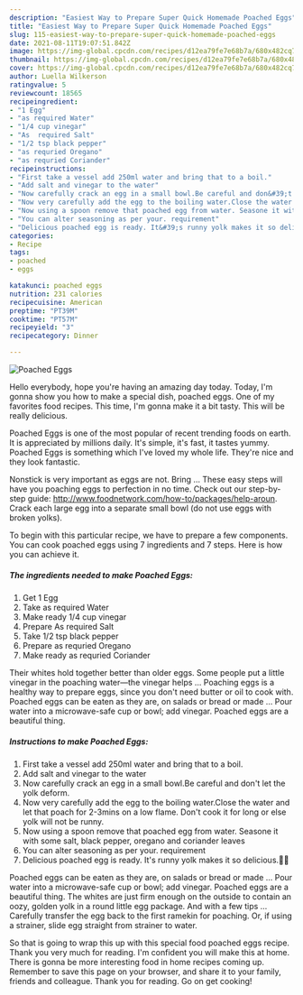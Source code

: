 ```yaml
---
description: "Easiest Way to Prepare Super Quick Homemade Poached Eggs"
title: "Easiest Way to Prepare Super Quick Homemade Poached Eggs"
slug: 115-easiest-way-to-prepare-super-quick-homemade-poached-eggs
date: 2021-08-11T19:07:51.842Z
image: https://img-global.cpcdn.com/recipes/d12ea79fe7e68b7a/680x482cq70/poached-eggs-recipe-main-photo.jpg
thumbnail: https://img-global.cpcdn.com/recipes/d12ea79fe7e68b7a/680x482cq70/poached-eggs-recipe-main-photo.jpg
cover: https://img-global.cpcdn.com/recipes/d12ea79fe7e68b7a/680x482cq70/poached-eggs-recipe-main-photo.jpg
author: Luella Wilkerson
ratingvalue: 5
reviewcount: 18565
recipeingredient:
- "1 Egg"
- "as required Water"
- "1/4 cup vinegar"
- "As  required Salt"
- "1/2 tsp black pepper"
- "as requried Oregano"
- "as requried Coriander"
recipeinstructions:
- "First take a vessel add 250ml water and bring that to a boil."
- "Add salt and vinegar to the water"
- "Now carefully crack an egg in a small bowl.Be careful and don&#39;t let the yolk deform."
- "Now very carefully add the egg to the boiling water.Close the water and let that poach for 2-3mins on a low flame. Don&#39;t cook it for long or else yolk will not be runny."
- "Now using a spoon remove that poached egg from water. Seasone it with some salt, black pepper, oregano and coriander leaves"
- "You can alter seasoning as per your. requirement"
- "Delicious poached egg is ready. It&#39;s runny yolk makes it so delicious.🤤🤤"
categories:
- Recipe
tags:
- poached
- eggs

katakunci: poached eggs 
nutrition: 231 calories
recipecuisine: American
preptime: "PT39M"
cooktime: "PT57M"
recipeyield: "3"
recipecategory: Dinner

---
```



![Poached Eggs](https://img-global.cpcdn.com/recipes/d12ea79fe7e68b7a/680x482cq70/poached-eggs-recipe-main-photo.jpg)

Hello everybody, hope you're having an amazing day today. Today, I'm gonna show you how to make a special dish, poached eggs. One of my favorites food recipes. This time, I'm gonna make it a bit tasty. This will be really delicious.

Poached Eggs is one of the most popular of recent trending foods on earth. It is appreciated by millions daily. It's simple, it's fast, it tastes yummy. Poached Eggs is something which I've loved my whole life. They're nice and they look fantastic.

Nonstick is very important as eggs are not. Bring … These easy steps will have you poaching eggs to perfection in no time. Check out our step-by-step guide: http://www.foodnetwork.com/how-to/packages/help-aroun. Crack each large egg into a separate small bowl (do not use eggs with broken yolks).


To begin with this particular recipe, we have to prepare a few components. You can cook poached eggs using 7 ingredients and 7 steps. Here is how you can achieve it.

<!--inarticleads1-->

##### The ingredients needed to make Poached Eggs:

1. Get 1 Egg
1. Take as required Water
1. Make ready 1/4 cup vinegar
1. Prepare As  required Salt
1. Take 1/2 tsp black pepper
1. Prepare as requried Oregano
1. Make ready as requried Coriander


Their whites hold together better than older eggs. Some people put a little vinegar in the poaching water—the vinegar helps … Poaching eggs is a healthy way to prepare eggs, since you don&#39;t need butter or oil to cook with. Poached eggs can be eaten as they are, on salads or bread or made … Pour water into a microwave-safe cup or bowl; add vinegar. Poached eggs are a beautiful thing. 

<!--inarticleads2-->

##### Instructions to make Poached Eggs:

1. First take a vessel add 250ml water and bring that to a boil.
1. Add salt and vinegar to the water
1. Now carefully crack an egg in a small bowl.Be careful and don&#39;t let the yolk deform.
1. Now very carefully add the egg to the boiling water.Close the water and let that poach for 2-3mins on a low flame. Don&#39;t cook it for long or else yolk will not be runny.
1. Now using a spoon remove that poached egg from water. Seasone it with some salt, black pepper, oregano and coriander leaves
1. You can alter seasoning as per your. requirement
1. Delicious poached egg is ready. It&#39;s runny yolk makes it so delicious.🤤🤤


Poached eggs can be eaten as they are, on salads or bread or made … Pour water into a microwave-safe cup or bowl; add vinegar. Poached eggs are a beautiful thing. The whites are just firm enough on the outside to contain an oozy, golden yolk in a round little egg package. And with a few tips … Carefully transfer the egg back to the first ramekin for poaching. Or, if using a strainer, slide egg straight from strainer to water. 

So that is going to wrap this up with this special food poached eggs recipe. Thank you very much for reading. I'm confident you will make this at home. There is gonna be more interesting food in home recipes coming up. Remember to save this page on your browser, and share it to your family, friends and colleague. Thank you for reading. Go on get cooking!
